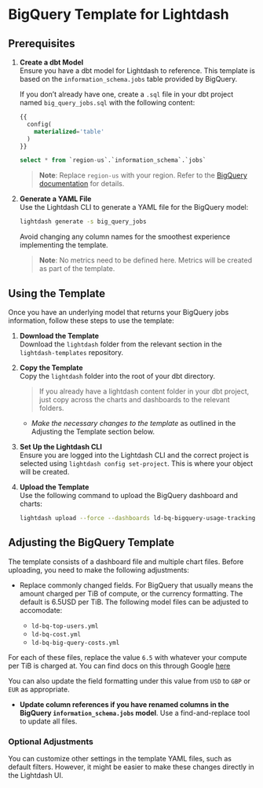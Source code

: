 # BigQuery Template for Lightdash

## Prerequisites

1. **Create a dbt Model**  
   Ensure you have a dbt model for Lightdash to reference. This template is based on the `information_schema.jobs` table provided by BigQuery.  

   If you don’t already have one, create a `.sql` file in your dbt project named `big_query_jobs.sql` with the following content:

   ```sql
   {{
     config(
       materialized='table'
     )
   }}

   select * from `region-us`.`information_schema`.`jobs`
   ```

   > **Note**: Replace `region-us` with your region. Refer to the [BigQuery documentation](https://cloud.google.com/bigquery/docs/information-schema-jobs) for details.

2. **Generate a YAML File**  
   Use the Lightdash CLI to generate a YAML file for the BigQuery model:
   ```bash
   lightdash generate -s big_query_jobs
   ```

   Avoid changing any column names for the smoothest experience implementing the template.

   > **Note**: No metrics need to be defined here. Metrics will be created as part of the template.

## Using the Template

Once you have an underlying model that returns your BigQuery jobs information, follow these steps to use the template:

1. **Download the Template**  
   Download the `lightdash` folder from the relevant section in the `lightdash-templates` repository.

2. **Copy the Template**  
   Copy the `lightdash` folder into the root of your dbt directory. 

   > If you already have a lightdash content folder in your dbt project, just copy across the charts and dashboards to the relevant folders.

   - *Make the necessary changes to the template* as outlined in the Adjusting the Template section below.
   

3. **Set Up the Lightdash CLI**  
   Ensure you are logged into the Lightdash CLI and the correct project is selected using `lightdash config set-project`. This is where your object will be created.

4. **Upload the Template**  
   Use the following command to upload the BigQuery dashboard and charts:
   ```bash
   lightdash upload --force --dashboards ld-bq-bigquery-usage-tracking --charts ld-bq-jobs-ran ld-bq-top-users ld-bq-jobs-by-statement-type ld-bq-cost ld-bq-billed-gib ld-bq-billed-gib-by-statement-type ld-bq-big-query-usage ld-bq-big-query-costs
   ```

## Adjusting the BigQuery Template

The template consists of a dashboard file and multiple chart files. Before uploading, you need to make the following adjustments:

- Replace commonly changed fields. For BigQuery that usually means the amount charged per TiB of compute, or the currency formatting. The default is 6.5USD per TiB. The following model files can be adjusted to accomodate:

    - `ld-bq-top-users.yml`
    - `ld-bq-cost.yml`
    - `ld-bq-big-query-costs.yml`

For each of these files, replace the value `6.5` with whatever your compute per TiB is charged at. You can find docs on this through Google [here](https://cloud.google.com/bigquery/pricing#analysis_pricing_models) 

You can also update the field formatting under this value from `USD` to `GBP` or `EUR` as appropriate.

- **Update column references if you have renamed columns in the BigQuery `information_schema.jobs` model**. Use a find-and-replace tool to update all files.

### Optional Adjustments
You can customize other settings in the template YAML files, such as default filters. However, it might be easier to make these changes directly in the Lightdash UI.